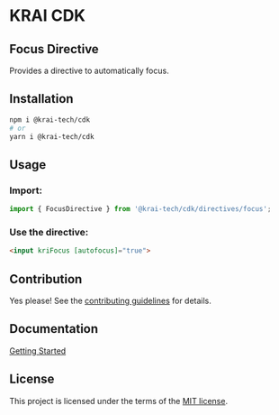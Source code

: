 # KRAI CDK
## Focus Directive

Provides a directive to automatically focus.

## Installation

```bash
npm i @krai-tech/cdk
# or
yarn i @krai-tech/cdk
```

## Usage

### Import:

```typescript
import { FocusDirective } from '@krai-tech/cdk/directives/focus';
```

### Use the directive:

```html
<input kriFocus [autofocus]="true">
```

## Contribution

Yes please! See the
[contributing guidelines](https://krai-kit.dev/en/docs/contribution)
for details.

## Documentation

[Getting Started](https://krai-kit.dev/en/docs/getting-started)

## License

This project is licensed under the terms of the
[MIT license](https://github.com/krai-tech/krai-kit/blob/master/LICENSE).
